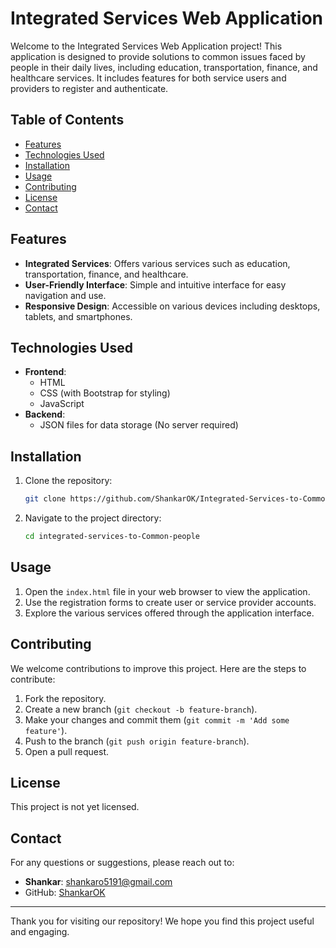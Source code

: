 # Integrated Services Web Application

Welcome to the Integrated Services Web Application project! This application is designed to provide solutions to common issues faced by people in their daily lives, including education, transportation, finance, and healthcare services. It includes features for both service users and providers to register and authenticate.

## Table of Contents

- [Features](#features)
- [Technologies Used](#technologies-used)
- [Installation](#installation)
- [Usage](#usage)
- [Contributing](#contributing)
- [License](#license)
- [Contact](#contact)

## Features

- **Integrated Services**: Offers various services such as education, transportation, finance, and healthcare.
- **User-Friendly Interface**: Simple and intuitive interface for easy navigation and use.
- **Responsive Design**: Accessible on various devices including desktops, tablets, and smartphones.

## Technologies Used

- **Frontend**:
  - HTML
  - CSS (with Bootstrap for styling)
  - JavaScript
- **Backend**:
  - JSON files for data storage (No server required)

## Installation

1. Clone the repository:
   ```bash
   git clone https://github.com/ShankarOK/Integrated-Services-to-Common-People.git
   ```
2. Navigate to the project directory:
   ```bash
   cd integrated-services-to-Common-people
   ```

## Usage

1. Open the `index.html` file in your web browser to view the application.
2. Use the registration forms to create user or service provider accounts.
3. Explore the various services offered through the application interface.

## Contributing

We welcome contributions to improve this project. Here are the steps to contribute:

1. Fork the repository.
2. Create a new branch (`git checkout -b feature-branch`).
3. Make your changes and commit them (`git commit -m 'Add some feature'`).
4. Push to the branch (`git push origin feature-branch`).
5. Open a pull request.

## License

This project is not yet licensed. 

## Contact

For any questions or suggestions, please reach out to:

- **Shankar**: [shankaro5191@gmail.com](mailto:shankaro5191@gmail.com)
- GitHub: [ShankarOK](https://github.com/ShankarOK)

---

Thank you for visiting our repository! We hope you find this project useful and engaging.
```
